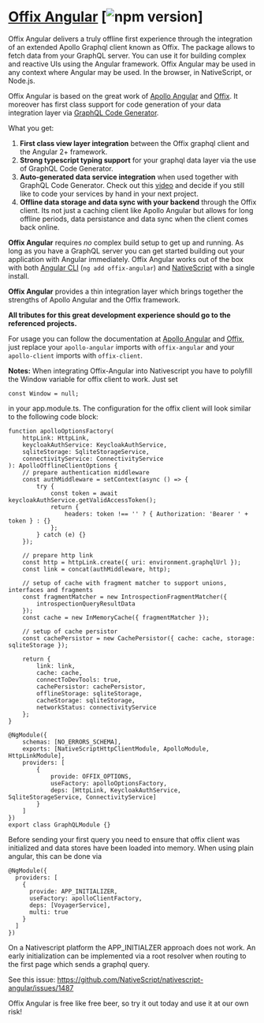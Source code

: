 # [Offix Angular](https://github.com/cjohn001/apollo-angular/tree/master/packages/offix-angular) [![npm version](https://d25lcipzij17d.cloudfront.net/badge.svg?id=js&type=6&v=0.0.2&x2=0)]

Offix Angular delivers a truly offline first experience through the integration of an extended Apollo Graphql client known as Offix. The package allows to fetch data from your GraphQL server. You can use it for building complex and reactive UIs using the Angular framework. Offix Angular may be used in any context where Angular may be used. In the browser, in NativeScript, or Node.js.

Offix Angular is based on the great work of [Apollo Angular](https://www.apollographql.com/docs/angular/) and [Offix](https://offix.dev/). It moreover has first class support for code generation of your data integration layer via [GraphQL Code Generator](https://graphql-code-generator.com/).

What you get:

1. **First class view layer integration** between the Offix graphql client and the Angular 2+ framework.
2. **Strong typescript typing support** for your graphql data layer via the use of GraphQL Code Generator.
3. **Auto-generated data service integration** when used together with GraphQL Code Generator. Check out this [video](https://www.youtube.com/watch?v=KGBPODrjtKA) and decide if you still like to code your services by hand in your next project.
4. **Offline data storage and data sync with your backend** through the Offix client. Its not just a caching client like Apollo Angular but allows for long offline periods, data persistance and data sync when the client comes back online.

**Offix Angular** requires _no_ complex build setup to get up and running. As long as you have a GraphQL server you can get started building out your application with Angular immediately. Offix Angular works out of the box with both [Angular CLI](https://cli.angular.io/) (`ng add offix-angular`) and [NativeScript](https://www.nativescript.org/) with a single install.

**Offix Angular** provides a thin integration layer which brings together the strengths of Apollo Angular and the Offix framework.

**All tributes for this great development experience should go to the referenced projects.**

For usage you can follow the documentation at [Apollo Angular](https://www.apollographql.com/docs/angular/) and [Offix](https://offix.dev/docs/getting-started.html), just replace your `apollo-angular` imports with `offix-angular` and your `apollo-client` imports with `offix-client`.

**Notes:** When integrating Offix-Angular into Nativescript you have to polyfill the Window variable for offix client to work. Just set

`const Window = null;`

in your app.module.ts. The configuration for the offix client will look similar to the following code block:

```
function apolloOptionsFactory(
	httpLink: HttpLink,
	keycloakAuthService: KeycloakAuthService,
	sqliteStorage: SqliteStorageService,
	connectivityService: ConnectivityService
): ApolloOfflineClientOptions {
	// prepare authentication middleware
	const authMiddleware = setContext(async () => {
		try {
			const token = await keycloakAuthService.getValidAccessToken();
			return {
				headers: token !== '' ? { Authorization: 'Bearer ' + token } : {}
			};
		} catch (e) {}
	});

	// prepare http link
	const http = httpLink.create({ uri: environment.graphqlUrl });
	const link = concat(authMiddleware, http);

	// setup of cache with fragment matcher to support unions, interfaces and fragments
	const fragmentMatcher = new IntrospectionFragmentMatcher({
		introspectionQueryResultData
	});
	const cache = new InMemoryCache({ fragmentMatcher });

	// setup of cache persistor
	const cachePersistor = new CachePersistor({ cache: cache, storage: sqliteStorage });

	return {
		link: link,
		cache: cache,
		connectToDevTools: true,
		cachePersistor: cachePersistor,
		offlineStorage: sqliteStorage,
		cacheStorage: sqliteStorage,
		networkStatus: connectivityService
	};
}

@NgModule({
	schemas: [NO_ERRORS_SCHEMA],
	exports: [NativeScriptHttpClientModule, ApolloModule, HttpLinkModule],
	providers: [
		{
			provide: OFFIX_OPTIONS,
			useFactory: apolloOptionsFactory,
			deps: [HttpLink, KeycloakAuthService, SqliteStorageService, ConnectivityService]
		}
	]
})
export class GraphQLModule {}
```

Before sending your first query you need to ensure that offix client was initialized and data stores have been loaded into memory. When using plain angular, this can be done via

```
@NgModule({
  providers: [
    {
      provide: APP_INITIALIZER,
      useFactory: apolloClientFactory,
      deps: [VoyagerService],
      multi: true
    }
  ]
})
```

On a Nativescript platform the APP_INITIALZER approach does not work. An early initialization can be implemented via a root resolver when routing to the first page which sends a graphql query.

See this issue: https://github.com/NativeScript/nativescript-angular/issues/1487

Offix Angular is free like free beer, so try it out today and use it at our own risk!
